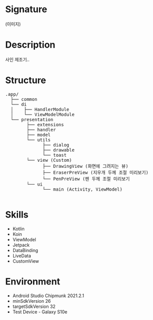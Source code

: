 # Signature

(이미지)

# Description
사인 제조기..

# Structure

<pre>
.app/
  &boxvr;&boxh;&boxh; common
  &boxur;&boxh;&boxh; di
  &boxv;    &boxvr;&boxh;&boxh; HandlerModule
  &boxv;    &boxur;&boxh;&boxh; ViewModelModule
  &boxur;&boxh;&boxh; presentation
        &boxvr;&boxh;&boxh; extensions
        &boxvr;&boxh;&boxh; handler
        &boxvr;&boxh;&boxh; model
        &boxur;&boxh;&boxh; utils
              &boxvr;&boxh;&boxh; dialog
              &boxvr;&boxh;&boxh; drawable
              &boxur;&boxh;&boxh; toast
        &boxur;&boxh;&boxh; view (Custom)
              &boxvr;&boxh;&boxh; DrawingView (화면에 그려지는 뷰)
              &boxvr;&boxh;&boxh; EraserPreView (지우개 두께 조절 미리보기)
              &boxur;&boxh;&boxh; PenPreView (펜 두께 조절 미리보기
        &boxur;&boxh;&boxh; ui
              &boxur;&boxh;&boxh; main (Activity, ViewModel)
  
</pre>


# Skills
- Kotlin
- Koin
- ViewModel
- Jetpack
- DataBinding
- LiveData
- CustomView

# Environment
- Android Studio Chipmunk 2021.2.1
- minSdkVersion 26
- targetSdkVersion 32
- Test Device - Galaxy S10e





